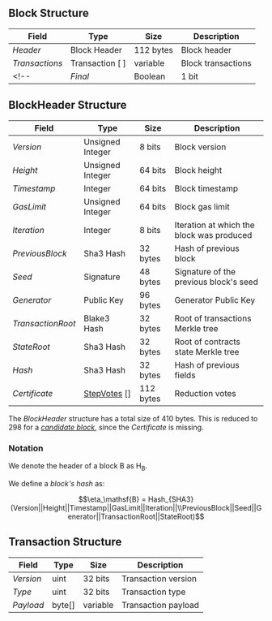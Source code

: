 ## Block Structure

| Field          | Type            | Size      | Description        |
|----------------|-----------------|-----------|--------------------|
| $Header$       | Block Header    | 112 bytes | Block header       |
| $Transactions$ | Transaction [ ] | variable  | Block transactions |
<!-- | $Final$        | Boolean         | 1 bit    | Final state ($true$ if final, $false$ otherwise) | -->

## BlockHeader Structure
| Field             | Type               | Size      | Description                               |
|-------------------|--------------------|-----------|-------------------------------------------|
| $Version$         | Unsigned Integer   | 8 bits    | Block version                             |
| $Height$          | Unsigned Integer   | 64 bits   | Block height                              |
| $Timestamp$       | Integer            | 64 bits   | Block timestamp                           |
| $GasLimit$        | Unsigned Integer   | 64 bits   | Block gas limit                           |
| $Iteration$       | Integer            | 8 bits    | Iteration at which the block was produced |
| $PreviousBlock$   | Sha3 Hash          | 32 bytes  | Hash of previous block                    |
| $Seed$            | Signature          | 48 bytes  | Signature of the previous block's seed    |
| $Generator$       | Public Key         | 96 bytes  | Generator Public Key                      |
| $TransactionRoot$ | Blake3 Hash        | 32 bytes  | Root of transactions Merkle tree          |
| $StateRoot$       | Sha3 Hash          | 32 bytes  | Root of contracts state Merkle tree       |
| $Hash$            | Sha3 Hash          | 32 bytes  | Hash of previous fields                   |
| $Certificate$     | [StepVotes][sv] [] | 112 bytes | Reduction votes                           |

The $BlockHeader$ structure has a total size of 410 bytes.
This is reduced to 298 for a [*candidate block*](../consensus/README.md#candidate-block), since the $Certificate$ is missing.

### Notation
We denote the header of a block $\mathsf{B}$ as $\mathsf{H_B}$.

We define a *block's hash* as:

$$\eta_\mathsf{B} = Hash_{SHA3}(Version||Height||Timestamp||GasLimit||Iteration||\\PreviousBlock||Seed||Generator||TransactionRoot||StateRoot)$$


## Transaction Structure

| Field     | Type   | Size      | Description         |
|-----------|--------|-----------|---------------------|
| $Version$ | uint   | 32 bits   | Transaction version |
| $Type$    | uint   | 32 bits   | Transaction type    |
| $Payload$ | byte[] | variable  | Transaction payload |

<!------------------------- LINKS ------------------------->

[sv]: ../consensus/reduction/README.md#stepvotes